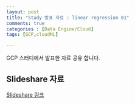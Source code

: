 ```yaml
---
layout: post
title: "Study 발표 자료 : linear regression 01"
comments: true
categories : [Data Engine/Cloud]
tags: [GCP,cloudML]

---
```


GCP 스터디에서 발표한 자료 공유 합니다.


## Slideshare 자료
 
 [Slideshare 링크](https://www.slideshare.net/bevislee/01-linear-regression)

